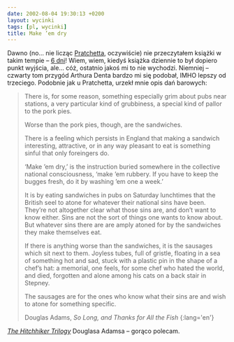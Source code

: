 ```yaml
---
date: 2002-08-04 19:30:13 +0200
layout: wycinki
tags: [pl, wycinki]
title: Make ’em dry
---
```


Dawno (no… nie licząc [Pratchetta](/the-maze-was-so-small 'wycinek o „Zbrojnych”'), oczywiście) nie przeczytałem książki w takim tempie – [6 dni](/dont-panic 'wycinek o „Life, the Universe and Everything”')! Wiem, wiem, kiedyś książka dziennie to był dopiero punkt wyjścia, ale… cóż, ostatnio jakoś mi to nie wychodzi. Niemniej – czwarty tom przygód Arthura Denta bardzo mi się podobał, IMHO lepszy od trzeciego. Podobnie jak u Pratchetta, urzekł mnie opis dań barowych:

> There is, for some reason, something especially grim about pubs near stations, a very particular kind of grubbiness, a special kind of pallor to the pork pies.
>
> Worse than the pork pies, though, are the sandwiches.
>
> There is a feeling which persists in England that making a sandwich interesting, attractive, or in any way pleasant to eat is something sinful that only foreingers do.
>
> ‘Make ’em dry,’ is the instruction buried somewhere in the collective national consciousness, ‘make ’em rubbery. If you have to keep the bugges fresh, do it by washing ’em one a week.’
>
> It is by eating sandwiches in pubs on Saturday lunchtimes that the British seel to atone for whatever their national sins have been. They’re not altogether clear what those sins are, and don’t want to know either. Sins are not the sort of things one wants to know about. But whatever sins there are are amply atoned for by the sandwiches they make themselves eat.
>
> If there is anything worse than the sandwiches, it is the sausages which sit next to them. Joyless tubes, full of gristle, floating in a sea of something hot and sad, stuck with a plastic pin in the shape of a chef’s hat: a memorial, one feels, for some chef who hated the world, and died, forgotten and alone among his cats on a back stair in Stepney.
>
> The sausages are for the ones who know what their sins are and wish to atone for something specific.
>
> Douglas Adams, <cite>So Long, and Thanks for All the Fish</cite>
{:lang='en'}

<cite>[The Hitchhiker Trilogy](http://www.amazon.co.uk/o/ASIN/0330316117 '…na amazon.co.uk')</cite> Douglasa Adamsa – gorąco polecam.

